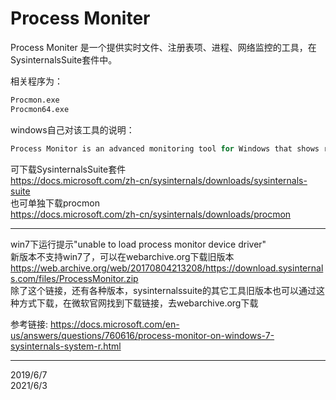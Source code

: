 # Process Moniter

Process Moniter 是一个提供实时文件、注册表项、进程、网络监控的工具，在SysinternalsSuite套件中。  

相关程序为：  
```r
Procmon.exe  
Procmon64.exe  
```

windows自己对该工具的说明：  
```r
Process Monitor is an advanced monitoring tool for Windows that shows real-time file system, Registry and process/thread activity. It combines the features of two legacy Sysinternals utilities, Filemon and Regmon, and adds an extensive list of enhancements including rich and non-destructive filtering, comprehensive event properties such session IDs and user names, reliable process information, full thread stacks with integrated symbol support for each operation, simultaneous logging to a file, and much more. Its uniquely powerful features will make Process Monitor a core utility in your system troubleshooting and malware hunting toolkit.
```

可下载SysinternalsSuite套件  
https://docs.microsoft.com/zh-cn/sysinternals/downloads/sysinternals-suite  
也可单独下载procmon  
https://docs.microsoft.com/zh-cn/sysinternals/downloads/procmon  


---
win7下运行提示"unable to load process monitor device driver"  
新版本不支持win7了，可以在webarchive.org下载旧版本  
https://web.archive.org/web/20170804213208/https://download.sysinternals.com/files/ProcessMonitor.zip  
除了这个链接，还有各种版本，sysinternalssuite的其它工具旧版本也可以通过这种方式下载，在微软官网找到下载链接，去webarchive.org下载  

参考链接: https://docs.microsoft.com/en-us/answers/questions/760616/process-monitor-on-windows-7-sysinternals-system-r.html  


---
2019/6/7  
2021/6/3  
